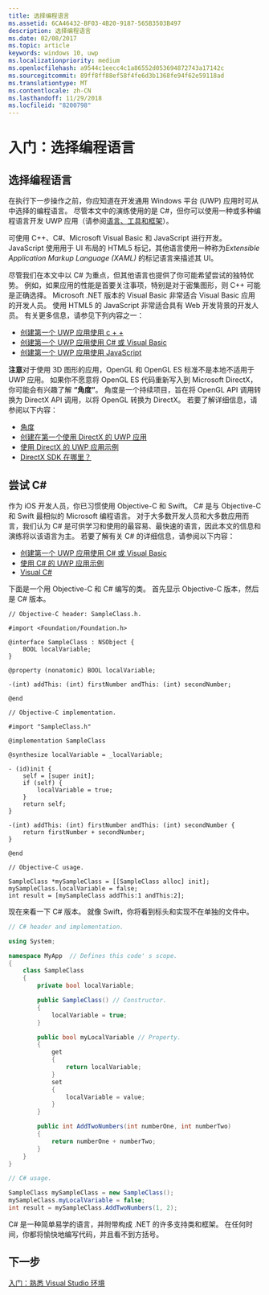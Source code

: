```yaml
---
title: 选择编程语言
ms.assetid: 6CA46432-BF03-4B20-9187-565B3503B497
description: 选择编程语言
ms.date: 02/08/2017
ms.topic: article
keywords: windows 10, uwp
ms.localizationpriority: medium
ms.openlocfilehash: a9544c1eecc4c1a86552d053694872743a17142c
ms.sourcegitcommit: 89ff8ff88ef58f4fe6d3b1368fe94f62e59118ad
ms.translationtype: MT
ms.contentlocale: zh-CN
ms.lasthandoff: 11/29/2018
ms.locfileid: "8200798"
---
```

# <a name="getting-started-choosing-a-programming-language"></a>入门：选择编程语言


## <a name="choosing-a-programming-language"></a>选择编程语言

在执行下一步操作之前，你应知道在开发通用 Windows 平台 (UWP) 应用时可从中选择的编程语言。 尽管本文中的演练使用的是 C#，但你可以使用一种或多种编程语言开发 UWP 应用（请参阅[语言、工具和框架](https://msdn.microsoft.com/library/windows/apps/dn465799)）。

可使用 C++、C#、Microsoft Visual Basic 和 JavaScript 进行开发。 JavaScript 使用用于 UI 布局的 HTML5 标记，其他语言使用一种称为*Extensible Application Markup Language (XAML)* 的标记语言来描述其 UI。

尽管我们在本文中以 C# 为重点，但其他语言也提供了你可能希望尝试的独特优势。 例如，如果应用的性能是首要关注事项，特别是对于密集图形，则 C++ 可能是正确选择。 Microsoft .NET 版本的 Visual Basic 非常适合 Visual Basic 应用的开发人员。 使用 HTML5 的 JavaScript 非常适合具有 Web 开发背景的开发人员。 有关更多信息，请参见下列内容之一：

-   [创建第一个 UWP 应用使用 c + +](../get-started/create-a-basic-windows-10-app-in-cpp.md)
-   [创建第一个 UWP 应用使用 C# 或 Visual Basic](../get-started/create-a-hello-world-app-xaml-universal.md)
-   [创建第一个 UWP 应用使用 JavaScript](../get-started/create-a-hello-world-app-js-uwp.md)

**注意**对于使用 3D 图形的应用，OpenGL 和 OpenGL ES 标准不是本地不适用于 UWP 应用。 如果你不愿意将 OpenGL ES 代码重新写入到 Microsoft DirectX，你可能会有兴趣了解 **“角度”**。 角度是一个持续项目，旨在将 OpenGL API 调用转换为 DirectX API 调用，以将 OpenGL 转换为 DirectX。 若要了解详细信息，请参阅以下内容：
-   [角度](https://code.google.com/p/angleproject/)
-   [创建在第一个使用 DirectX 的 UWP 应用](https://msdn.microsoft.com/library/windows/apps/br229580)
-   [使用 DirectX 的 UWP 应用示例](http://go.microsoft.com/fwlink/p/?LinkId=263603)
-   [DirectX SDK 在哪里？](https://msdn.microsoft.com/library/windows/desktop/ee663275)

## <a name="giving-c-a-go"></a>尝试 C#

作为 iOS 开发人员，你已习惯使用 Objective-C 和 Swift。 C# 是与 Objective-C 和 Swift 最相似的 Microsoft 编程语言。 对于大多数开发人员和大多数应用而言，我们认为 C# 是可供学习和使用的最容易、最快速的语言，因此本文的信息和演练将以该语言为主。 若要了解有关 C# 的详细信息，请参阅以下内容：

-   [创建第一个 UWP 应用使用 C# 或 Visual Basic](../get-started/create-a-hello-world-app-xaml-universal.md)
-   [使用 C# 的 UWP 应用示例](http://go.microsoft.com/fwlink/p/?LinkId=263453)
-   [Visual C#](http://go.microsoft.com/fwlink/p/?LinkId=263450)

下面是一个用 Objective-C 和 C# 编写的类。 首先显示 Objective-C 版本，然后是 C# 版本。

```obj-c
// Objective-C header: SampleClass.h.

#import <Foundation/Foundation.h>

@interface SampleClass : NSObject {
    BOOL localVariable;
}

@property (nonatomic) BOOL localVariable;

-(int) addThis: (int) firstNumber andThis: (int) secondNumber;

@end
```

```obj-c
// Objective-C implementation.

#import "SampleClass.h"

@implementation SampleClass

@synthesize localVariable = _localVariable;

- (id)init {
    self = [super init];
    if (self) {
        localVariable = true;
    }
    return self;
}

-(int) addThis: (int) firstNumber andThis: (int) secondNumber {
    return firstNumber + secondNumber;
}

@end
```

```obj-c
// Objective-C usage.

SampleClass *mySampleClass = [[SampleClass alloc] init];
mySampleClass.localVariable = false;
int result = [mySampleClass addThis:1 andThis:2];
```

现在来看一下 C# 版本。 就像 Swift，你将看到标头和实现不在单独的文件中。

```csharp
// C# header and implementation.

using System;

namespace MyApp  // Defines this code' s scope.
{
    class SampleClass
    {
        private bool localVariable;

        public SampleClass() // Constructor.
        {
            localVariable = true;
        }

        public bool myLocalVariable // Property.
        {
            get
            {
                return localVariable;
            }
            set
            {
                localVariable = value; 
            }
        }

        public int AddTwoNumbers(int numberOne, int numberTwo)
        {
            return numberOne + numberTwo;
        }        
    }
}
```

```csharp
// C# usage.

SampleClass mySampleClass = new SampleClass();
mySampleClass.myLocalVariable = false;
int result = mySampleClass.AddTwoNumbers(1, 2);
```

C# 是一种简单易学的语言，并附带构成 .NET 的许多支持类和框架。 在任何时间，你都将愉快地编写代码，并且看不到方括号。

## <a name="next-step"></a>下一步

[入门：熟悉 Visual Studio 环境](getting-started-getting-around-in-visual-studio.md)
